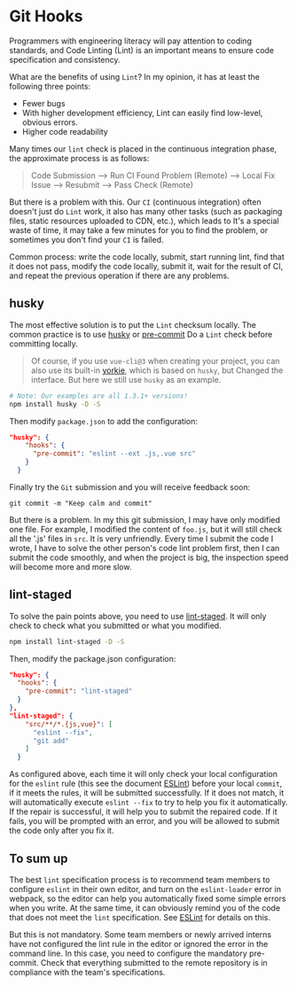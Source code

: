# Git Hooks

Programmers with engineering literacy will pay attention to coding standards, and Code Linting (Lint) is an important means to ensure code specification and consistency.

What are the benefits of using `Lint`? In my opinion, it has at least the following three points:

- Fewer bugs
- With higher development efficiency, Lint can easily find low-level, obvious errors.
- Higher code readability

Many times our `lint` check is placed in the continuous integration phase, the approximate process is as follows:

> Code Submission --> Run CI Found Problem (Remote) --> Local Fix Issue --> Resubmit --> Pass Check (Remote)

But there is a problem with this. Our `CI` (continuous integration) often doesn't just do `Lint` work, it also has many other tasks (such as packaging files, static resources uploaded to CDN, etc.), which leads to It's a special waste of time, it may take a few minutes for you to find the problem, or sometimes you don't find your `CI` is failed.

Common process: write the code locally, submit, start running lint, find that it does not pass, modify the code locally, submit it, wait for the result of CI, and repeat the previous operation if there are any problems.

## husky

The most effective solution is to put the `Lint` checksum locally. The common practice is to use [husky](https://github.com/typicode/husky) or [pre-commit](https://github.com/observing/pre-commit) Do a `Lint` check before committing locally.

> Of course, if you use `vue-cli@3` when creating your project, you can also use its built-in [yorkie](https://github.com/yyx990803/yorkie), which is based on `husky`, but Changed the interface. But here we still use `husky` as an example.

```bash
# Note: Our examples are all 1.3.1+ versions!
npm install husky -D -S
```

Then modify `package.json` to add the configuration:

```json
"husky": {
    "hooks": {
      "pre-commit": "eslint --ext .js,.vue src"
    }
  }
```

Finally try the `Git` submission and you will receive feedback soon:

```
git commit -m "Keep calm and commit"
```

But there is a problem. In my this git submission, I may have only modified one file. For example, I modified the content of `foo.js`, but it will still check all the '.js' files in `src`. It is very unfriendly. Every time I submit the code I wrote, I have to solve the other person's code lint problem first, then I can submit the code smoothly, and when the project is big, the inspection speed will become more and more slow.

## lint-staged

To solve the pain points above, you need to use [lint-staged](https://github.com/okonet/lint-staged). It will only check to check what you submitted or what you modified.

```bash
npm install lint-staged -D -S
```

Then, modify the package.json configuration:

```json
"husky": {
  "hooks": {
    "pre-commit": "lint-staged"
  }
},
"lint-staged": {
    "src/**/*.{js,vue}": [
      "eslint --fix",
      "git add"
    ]
  }
```

As configured above, each time it will only check your local configuration for the `eslint` rule (this see the document [ESLint](eslint.md)) before your local `commit`, if it meets the rules, it will be submitted successfully. If it does not match, it will automatically execute `eslint --fix` to try to help you fix it automatically. If the repair is successful, it will help you to submit the repaired code. If it fails, you will be prompted with an error, and you will be allowed to submit the code only after you fix it.

## To sum up

The best `lint` specification process is to recommend team members to configure `eslint` in their own editor, and turn on the `eslint-loader` error in webpack, so the editor can help you automatically fixed some simple errors when you write. At the same time, it can obviously remind you of the code that does not meet the `lint` specification. See [ESLint](eslint.md) for details on this.

But this is not mandatory. Some team members or newly arrived interns have not configured the lint rule in the editor or ignored the error in the command line. In this case, you need to configure the mandatory pre-commit. Check that everything submitted to the remote repository is in compliance with the team's specifications.
